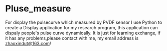 # Pluse_measure
For display the pulsecurve which measured by PVDF sensor
I use Python to create a Display application for my research program, this application can dispaly people's pulse curve dynamically.
It is just for learning exchange, if it has any problems,please contact with me, my email address is zhaoxindut@163.com! 
